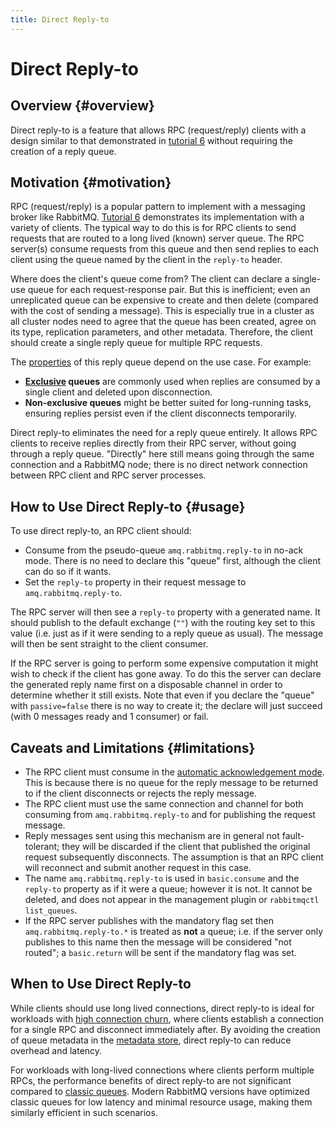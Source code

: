 ```yaml
---
title: Direct Reply-to
---
```

<!--
Copyright (c) 2005-2025 Broadcom. All Rights Reserved. The term "Broadcom" refers to Broadcom Inc. and/or its subsidiaries.

All rights reserved. This program and the accompanying materials
are made available under the terms of the under the Apache License,
Version 2.0 (the "License”); you may not use this file except in compliance
with the License. You may obtain a copy of the License at

https://www.apache.org/licenses/LICENSE-2.0

Unless required by applicable law or agreed to in writing, software
distributed under the License is distributed on an "AS IS" BASIS,
WITHOUT WARRANTIES OR CONDITIONS OF ANY KIND, either express or implied.
See the License for the specific language governing permissions and
limitations under the License.
-->

# Direct Reply-to

## Overview {#overview}

Direct reply-to is a feature that allows RPC (request/reply) clients with a design
similar to that demonstrated in [tutorial 6](/tutorials) without requiring the creation
of a reply queue.

## Motivation {#motivation}

RPC (request/reply) is a popular pattern to implement with a messaging broker
like RabbitMQ. [Tutorial 6](/tutorials) demonstrates its implementation
with a variety of clients. The typical way to do this is for RPC clients to
send requests that are routed to a long lived (known) server queue. The RPC server(s)
consume requests from this queue and then send replies to each client
using the queue named by the client in the <code>reply-to</code>
header.

Where does the client's queue come from? The client can
declare a single-use queue for each request-response pair. But
this is inefficient; even an unreplicated queue can be
expensive to create and then delete (compared with the cost of
sending a message). This is especially true in a cluster as all
cluster nodes need to agree that the queue has been created,
agree on its type, replication parameters, and other metadata.
Therefore, the client should create a single reply queue for multiple RPC requests.

The [properties](queues#properties) of this reply queue depend on the use case. For example:
* **[Exclusive](queues#exclusive-queues) queues** are commonly used when replies are consumed by a single client and deleted upon disconnection.
* **Non-exclusive queues** might be better suited for long-running tasks, ensuring replies persist even if the client disconnects temporarily.

Direct reply-to eliminates the need for a reply queue entirely.
It allows RPC clients to receive replies directly from their RPC server,
without going through a reply queue. "Directly" here still means going through the same connection
and a RabbitMQ node; there is no direct network connection between RPC client and RPC server processes.

## How to Use Direct Reply-to {#usage}

To use direct reply-to, an RPC client should:

<ul>
  <li>
    Consume from the pseudo-queue
    <code>amq.rabbitmq.reply-to</code> in no-ack mode. There is no
    need to declare this "queue" first, although the client can do
    so if it wants.
  </li>
  <li>
    Set the <code>reply-to</code> property in their request message to
    <code>amq.rabbitmq.reply-to</code>.
  </li>
</ul>

The RPC server will then see a <code>reply-to</code> property
with a generated name. It should publish to the default exchange
(``""``) with the routing key set to this value (i.e. just as if
it were sending to a reply queue as usual). The message will
then be sent straight to the client consumer.

If the RPC server is going to perform some expensive computation
it might wish to check if the client has gone away. To do this
the server can declare the generated reply name first on a
disposable channel in order to determine whether it still
exists. Note that even if you declare the "queue" with
<code>passive=false</code> there is no way to create it; the
declare will just succeed (with 0 messages ready and 1 consumer)
or fail.

## Caveats and Limitations {#limitations}

<ul>
  <li>
    The RPC client must consume in the <a href="./confirms">automatic acknowledgement mode</a>.
    This is because there is no queue for the reply message to be returned to if the
    client disconnects or rejects the reply message.
  </li>
  <li>
    The RPC client must use the same connection and channel for
    both consuming from <code>amq.rabbitmq.reply-to</code> and
    for publishing the request message.
  </li>
  <li>
    Reply messages sent using this mechanism are in general not
    fault-tolerant; they will be discarded if the client that
    published the original request subsequently disconnects. The
    assumption is that an RPC client will reconnect and submit
    another request in this case.
  </li>
  <li>
    The name <code>amq.rabbitmq.reply-to</code> is used in
    <code>basic.consume</code> and the <code>reply-to</code>
    property as if it were a queue; however it is not. It cannot
    be deleted, and does not appear in the management plugin or
    <code>rabbitmqctl list_queues</code>.
  </li>
  <li>
    If the RPC server publishes with the mandatory flag set then
    <code>amq.rabbitmq.reply-to.*</code> is treated as <b>not</b>
    a queue; i.e. if the server only publishes to this name then
    the message will be considered "not routed"; a
    <code>basic.return</code> will be sent if the mandatory flag
    was set.
  </li>
</ul>

## When to Use Direct Reply-to

While clients should use long lived connections, direct reply-to is ideal for workloads with
[high connection churn](connections#high-connection-churn), where clients establish a connection
for a single RPC and disconnect immediately after.
By avoiding the creation of queue metadata in the [metadata store](metadata-store), direct
reply-to can reduce overhead and latency.

For workloads with long-lived connections where clients perform multiple RPCs, the performance
benefits of direct reply-to are not significant compared to [classic queues](classic-queues).
Modern RabbitMQ versions have optimized classic queues for low latency and minimal resource usage,
making them similarly efficient in such scenarios.
